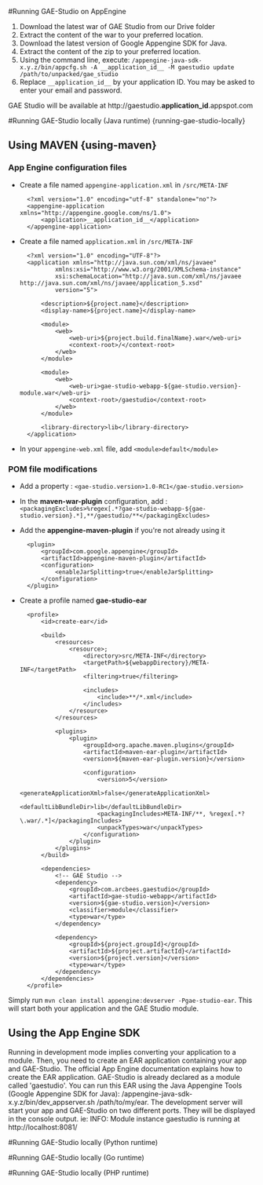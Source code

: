 #Running GAE-Studio on AppEngine
1. Download the latest war of GAE Studio from our Drive folder
2. Extract the content of the war to your preferred location.
3. Download the latest version of Google Appengine SDK for Java.
4. Extract the content of the zip to your preferred location.
5. Using the command line, execute: `/appengine-java-sdk-x.y.z/bin/appcfg.sh -A __application_id__ -M gaestudio update /path/to/unpacked/gae_studio`
6. Replace `__application_id__` by your application ID. You may be asked to enter your email and password.

GAE Studio will be available at http://gaestudio.__application_id__.appspot.com

#Running GAE-Studio locally (Java runtime) {running-gae-studio-locally}
## Using MAVEN {using-maven}
### App Engine configuration files
* Create a file named `appengine-application.xml` in `/src/META-INF`

        <?xml version="1.0" encoding="utf-8" standalone="no"?>
        <appengine-application xmlns="http://appengine.google.com/ns/1.0">
            <application>__application_id__</application>
        </appengine-application>
* Create a file named `application.xml` in `/src/META-INF`

        <?xml version="1.0" encoding="UTF-8"?>
        <application xmlns="http://java.sun.com/xml/ns/javaee"
                xmlns:xsi="http://www.w3.org/2001/XMLSchema-instance"
                xsi:schemaLocation="http://java.sun.com/xml/ns/javaee http://java.sun.com/xml/ns/javaee/application_5.xsd"
                version="5">

            <description>${project.name}</description>
            <display-name>${project.name}</display-name>

            <module>
                <web>
                    <web-uri>${project.build.finalName}.war</web-uri>
                    <context-root>/</context-root>
                </web>
            </module>

            <module>
                <web>
                    <web-uri>gae-studio-webapp-${gae-studio.version}-module.war</web-uri>
                    <context-root>/gaestudio</context-root>
                </web>
            </module>

            <library-directory>lib</library-directory>
        </application>
* In your `appengine-web.xml` file, add `<module>default</module>`

### POM file modifications
* Add a property : `<gae-studio.version>1.0-RC1</gae-studio.version>`
* In the **maven-war-plugin** configuration, add : `<packagingExcludes>%regex[.*?gae-studio-webapp-${gae-studio.version}.*],**/gaestudio/**</packagingExcludes>`
* Add the **appengine-maven-plugin** if you're not already using it

        <plugin>
            <groupId>com.google.appengine</groupId>
            <artifactId>appengine-maven-plugin</artifactId>
            <configuration>
                <enableJarSplitting>true</enableJarSplitting>
            </configuration>
        </plugin>
* Create a profile named **gae-studio-ear**

        <profile>
            <id>create-ear</id>

            <build>
                <resources>
                    <resource>;
                        <directory>src/META-INF</directory>
                        <targetPath>${webappDirectory}/META-INF</targetPath>
                        <filtering>true</filtering>

                        <includes>
                            <include>**/*.xml</include>
                        </includes>
                    </resource>
                </resources>

                <plugins>
                    <plugin>
                        <groupId>org.apache.maven.plugins</groupId>
                        <artifactId>maven-ear-plugin</artifactId>
                        <version>${maven-ear-plugin.version}</version>

                        <configuration>
                            <version>5</version>
                            <generateApplicationXml>false</generateApplicationXml>
                            <defaultLibBundleDir>lib</defaultLibBundleDir>
                            <packagingIncludes>META-INF/**, %regex[.*?\.war/.*]</packagingIncludes>
                            <unpackTypes>war</unpackTypes>
                        </configuration>
                    </plugin>
                </plugins>
            </build>

            <dependencies>
                <!-- GAE Studio -->
                <dependency>
                    <groupId>com.arcbees.gaestudio</groupId>
                    <artifactId>gae-studio-webapp</artifactId>
                    <version>${gae-studio.version}</version>
                    <classifier>module</classifier>
                    <type>war</type>
                </dependency>

                <dependency>
                    <groupId>${project.groupId}</groupId>
                    <artifactId>${project.artifactId}</artifactId>
                    <version>${project.version}</version>
                    <type>war</type>
                </dependency>
            </dependencies>
        </profile>
Simply run `mvn clean install appengine:devserver -Pgae-studio-ear`. This will start both your application and the GAE Studio module.

## Using the App Engine SDK
Running in development mode implies converting your application to a module. Then, you need to create an EAR application containing your app and GAE-Studio. The official App Engine documentation explains how to create the EAR application.
GAE-Studio is already declared as a module called 'gaestudio'.
You can run this EAR using the Java Appengine Tools (Google Appengine SDK for Java): /appengine-java-sdk-x.y.z/bin/dev_appserver.sh /path/to/my/ear.
The development server will start your app and GAE-Studio on two different ports. They will be displayed in the console output. ie: INFO: Module instance gaestudio is running at http://localhost:8081/

#Running GAE-Studio locally (Python runtime)

#Running GAE-Studio locally (Go runtime)

#Running GAE-Studio locally (PHP runtime)
